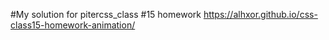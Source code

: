 #My solution for pitercss_class #15 homework
https://alhxor.github.io/css-class15-homework-animation/

